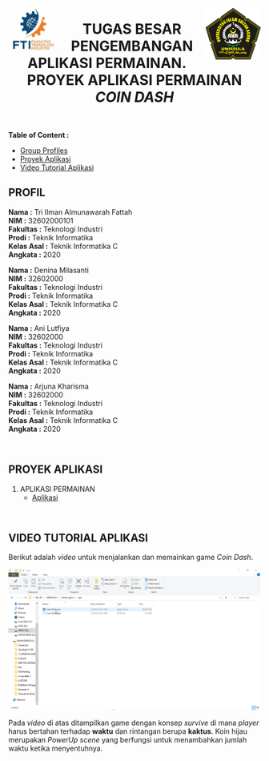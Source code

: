  <img src="https://raw.githubusercontent.com/Fattah25/Tugas-Besar-PBO-Tri-Ilman/main/Images/Unissula_logo.png" align="right" width=110px margin=0px><img src="https://raw.githubusercontent.com/Fattah25/Tugas-Besar-PBO-Tri-Ilman/main/Images/logo_fti.jpg" align="left" width=100px margin=0px>

<h1 align="center">TUGAS BESAR PENGEMBANGAN APLIKASI PERMAINAN. PROYEK APLIKASI PERMAINAN <i>COIN DASH</i></h1>
<br>

**Table of Content :**

- [Group Profiles](#profil)
- [Proyek Aplikasi](#proyek-aplikasi "𝘊𝘰𝘪𝘯-𝘋𝘢𝘴𝘩.𝘦𝘹𝘦")
- [Video Tutorial Aplikasi](#video-tutorial-aplikasi "🆅🅸🅳🅴🅾")

## PROFIL



**Nama :** Tri Ilman Almunawarah Fattah<br>
**NIM :** 32602000101<br>
**Fakultas :** Teknologi Industri<br>
**Prodi :** Teknik Informatika<br>
**Kelas Asal :** Teknik Informatika C<br>
**Angkata :** 2020

**Nama :** Denina Milasanti<br>
**NIM :** 32602000<br>
**Fakultas :** Teknologi Industri<br>
**Prodi :** Teknik Informatika<br>
**Kelas Asal :** Teknik Informatika C<br>
**Angkata :** 2020

**Nama :** Ani Lutfiya<br>
**NIM :** 32602000<br>
**Fakultas :** Teknologi Industri<br>
**Prodi :** Teknik Informatika<br>
**Kelas Asal :** Teknik Informatika C<br>
**Angkata :** 2020

**Nama :** Arjuna Kharisma<br>
**NIM :** 32602000<br>
**Fakultas :** Teknologi Industri<br>
**Prodi :** Teknik Informatika<br>
**Kelas Asal :** Teknik Informatika C<br>
**Angkata :** 2020
 
 <br>
 
 
## PROYEK APLIKASI

1. APLIKASI PERMAINAN
   - [Aplikasi](/apk/)


<br>

## VIDEO TUTORIAL APLIKASI

Berikut adalah *video* untuk menjalankan dan memainkan game *Coin Dash*.

![Video Hasil](/Image/membuka-game.gif)

Pada *video* di atas ditampilkan game dengan konsep *survive* di mana *player* harus bertahan terhadap **waktu** dan rintangan berupa **kaktus**. Koin hijau merupakan *PowerUp scene* yang berfungsi untuk menambahkan jumlah waktu ketika menyentuhnya.



